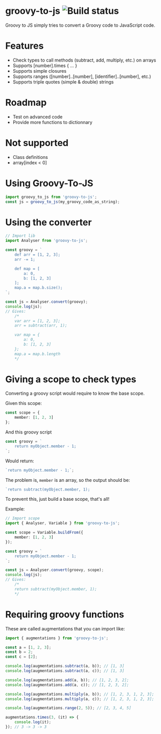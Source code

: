 # groovy-to-js ![Build status](https://travis-ci.org/julien-moreau/groovy-to-js.svg?branch=master)

Groovy to JS simply tries to convert a Groovy code to JavaScript code.

# Features
* Check types to call methods (subtract, add, multiply, etc.) on arrays
* Supports [number].times { ... }
* Supports simple closures
* Supports ranges ([number]..[number], [identifier]..[number], etc.)
* Supports triple quotes (simple & double) strings

# Roadmap
* Test on advanced code
* Provide more functions to dictionnary

# Not supported
* Class definitions
* array[index < 0]

# Using Groovy-To-JS
```typescript
import groovy_to_js from 'groovy-to-js';
const js = groovy_to_js(my_groovy_code_as_string);
```

# Using the converter
```typescript
// Import lib
import Analyser from 'groovy-to-js';

const groovy = `
    def arr = [1, 2, 3];
    arr -= 1;

    def map = [
        a: 0,
        b: [1, 2, 3]
    ];
    map.a = map.b.size();
`;

const js = Analyser.convert(groovy);
console.log(js);
// Gives:
    /*
    var arr = [1, 2, 3];
    arr = subtract(arr, 1);

    var map = {
        a: 0,
        b: [1, 2, 3]
    };
    map.a = map.b.length
    */

```

# Giving a scope to check types
Converting a groovy script would require to know the base scope.

Given this scope:

```typescript
const scope = {
    member: [1, 2, 3]
};
```

And this groovy script
```typescript
const groovy = `
    return myObject.member - 1;
`;
```

Would return:
```typescript
`return myObject.member - 1;`;
```

The problem is, `member` is an array, so the output should be:
```typescript
`return subtract(myObject.member, 1);
```

To prevent this, just build a base scope, that's all!

Example:
```typescript
// Import scope
import { Analyser, Variable } from 'groovy-to-js';

const scope = Variable.buildFrom({
    member: [1, 2, 3]
});

const groovy = `
    return myObject.member - 1;
`;

const js = Analyser.convert(groovy, scope);
console.log(js);
// Gives:
    /*
    return subtract(myObject.member, 1);
    */
```

# Requiring groovy functions
These are called augmentations that you can import like:
```typescript
import { augmentations } from 'groovy-to-js';

const a = [1, 2, 3];
const b = 2;
const c = [2];

console.log(augmentations.subtract(a, b)); // [1, 3]
console.log(augmentations.subtract(a, c)); // [1, 3]

console.log(augmentations.add(a, b)); // [1, 2, 3, 2];
console.log(augmentations.add(a, c)); // [1, 2, 3, 2];

console.log(augmentations.multiply(a, b)); // [1, 2, 3, 1, 2, 3];
console.log(augmentations.multiply(a, c)); // [1, 2, 3, 1, 2, 3];

console.log(augmentations.range(2, 5)); // [2, 3, 4, 5]

augmentations.times(3, (it) => {
    console.log(it);
}); // 3 -> 3 -> 3
```

